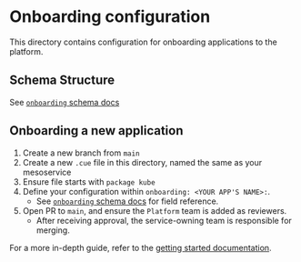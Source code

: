 # Onboarding configuration

This directory contains configuration for onboarding applications to the platform.

## Schema Structure

See [`onboarding` schema docs](../schema/onboarding/README.md)

## Onboarding a new application

1. Create a new branch from `main`
2. Create a new `.cue` file in this directory, named the same as your mesoservice
3. Ensure file starts with `package kube`
4. Define your configuration within `onboarding: <YOUR APP'S NAME>:`.
   - See [`onboarding` schema docs](../schema/onboarding/README.md) for field reference.
5. Open PR to `main`, and ensure the `Platform` team is added as reviewers.
   - After receiving approval, the service-owning team is responsible for merging.

For a more in-depth guide, refer to the [getting started documentation](./../docs/GETTING_STARTED.md).
